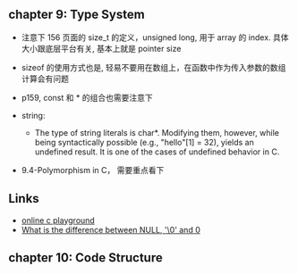 
## chapter 9: Type System

* 注意下 156 页面的 size_t 的定义，unsigned long, 用于 array 的 index. 具体大小跟底层平台有关, 基本上就是 pointer size
* sizeof 的使用方式也是, 轻易不要用在数组上，在函数中作为传入参数的数组计算会有问题
* p159, const 和 * 的组合也需要注意下

* string:
    * The type of string literals is char*. Modifying them, however, while being syntactically possible (e.g., "hello"[1] = 32), yields an undefined result. It is one of the cases of undefined behavior in C.

* 9.4-Polymorphism in C， 需要重点看下

## Links

* [online c playground](https://www.tutorialspoint.com/compile_c_online.php)
* [What is the difference between NULL, '\0' and 0](https://stackoverflow.com/questions/1296843/what-is-the-difference-between-null-0-and-0)



## chapter 10: Code Structure
